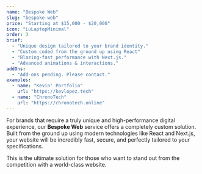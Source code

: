 ```yaml
---
name: "Bespoke Web"
slug: "bespoke-web"
price: "Starting at $15,000 - $20,000"
icon: "LuLaptopMinimal"
order: 3
brief:
  - "Unique design tailored to your brand identity."
  - "Custom coded from the ground up using React"
  - "Blazing-fast performance with Next.js."
  - "Advanced animations & interactions."
addOns:
  - "Add-ons pending. Please contact."
examples:
  - name: "Kevin' Portfolio"
    url: "https://kevlopez.tech"
  - name: "ChronoTech"
    url: "https://chronotech.online"
---
```


For brands that require a truly unique and high-performance digital experience, our **Bespoke Web** service offers a completely custom solution. Built from the ground up using modern technologies like React and Next.js, your website will be incredibly fast, secure, and perfectly tailored to your specifications.

This is the ultimate solution for those who want to stand out from the competition with a world-class website.